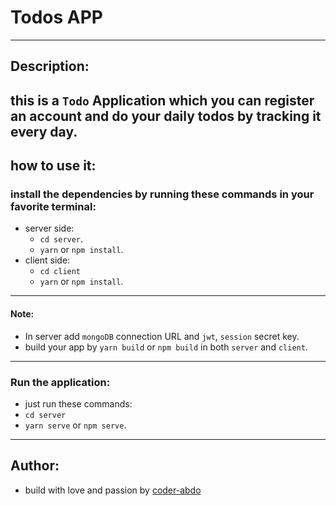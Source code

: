 # Todos APP

---

## Description:

## this is a `Todo` Application which you can register an account and do your daily todos by tracking it every day.

## how to use it:

### install the dependencies by running these commands in your favorite terminal:

- server side:
  - `cd server`.
  - `yarn` or `npm install`.
- client side:
  - `cd client`
  - `yarn` or `npm install`.

---

#### Note:

- In server add `mongoDB` connection URL and `jwt`, `session` secret key.
- build your app by `yarn build` or `npm build` in both `server` and `client`.

---

### Run the application:

- just run these commands:
- `cd server`
- `yarn serve` or `npm serve`.

---

## Author:

- build with love and passion by [coder-abdo](https://github.com/coder-abdo)
